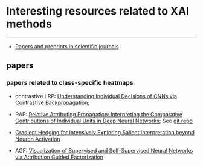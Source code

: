 # Interesting resources related to XAI methods
---
* [Papers and preprints in scientific journals](README.md#papers)

## papers

### papers related to class-specific heatmaps

* contrastive LRP: [Understanding Individual Decisions of CNNs via Contrastive Backpropagation](https://arxiv.org/abs/1812.02100);

* RAP: [Relative Attributing Propagation: Interpreting the Comparative Contributions of Individual Units in Deep Neural Networks](https://arxiv.org/abs/1904.00605);
See [git repo](https://github.com/wjNam/Relative_Attributing_Propagation)

* [Gradient Hedging for Intensively Exploring Salient Interpretation beyond Neuron Activation](https://arxiv.org/pdf/2205.11109)

* AGF: [Visualization of Supervised and Self-Supervised Neural Networks via Attribution Guided Factorization](https://arxiv.org/abs/2012.02166)
